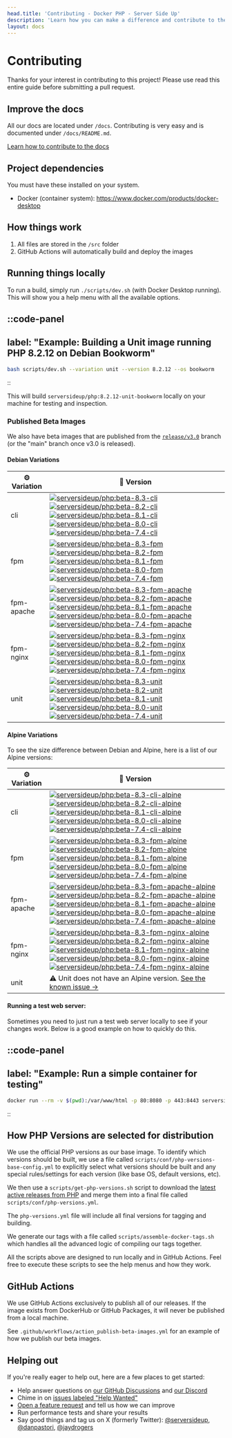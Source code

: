 ```yaml
---
head.title: 'Contributing - Docker PHP - Server Side Up'
description: 'Learn how you can make a difference and contribute to the Docker PHP project.'
layout: docs
---
```


# Contributing
Thanks for your interest in contributing to this project! Please use read this entire guide before submitting a pull request.

## Improve the docs
All our docs are located under `/docs`. Contributing is very easy and is documented under `/docs/README.md`.

[Learn how to contribute to the docs](https://github.com/serversideup/docker-php/tree/main/docs)

## Project dependencies
You must have these installed on your system.
* Docker (container system): https://www.docker.com/products/docker-desktop

## How things work
1. All files are stored in the `/src` folder
1. GitHub Actions will automatically build and deploy the images

## Running things locally
To run a build, simply run `./scripts/dev.sh` (with Docker Desktop running). This will show you a help menu with all the available options.

::code-panel
---
label: "Example: Building a Unit image running PHP 8.2.12 on Debian Bookworm"
---
```bash
bash scripts/dev.sh --variation unit --version 8.2.12 --os bookworm
```
::

This will build `serversideup/php:8.2.12-unit-bookworm` locally on your machine for testing and inspection.

### Published Beta Images
We also have beta images that are published from the [`release/v3.0`](https://github.com/serversideup/docker-php/tree/release/v3.0) branch (or the "main" branch once v3.0 is released).

#### Debian Variations
| ⚙️ Variation | 🚀 Version |
| ------------ | ---------- |
| cli          | <span class="not-prose mb-1 block">[![serversideup/php:beta-8.3-cli](https://img.shields.io/docker/image-size/serversideup/php/beta-8.3-cli?label=serversideup%2Fphp%3Abeta-8.3-cli)](https://hub.docker.com/r/serversideup/php/?name=beta-8.3-cli&page=1&ordering=-name)</span><span class="not-prose mb-1 block">[![serversideup/php:beta-8.2-cli](https://img.shields.io/docker/image-size/serversideup/php/beta-8.2-cli?label=serversideup%2Fphp%3Abeta-8.2-cli)](https://hub.docker.com/r/serversideup/php/?name=beta-8.2-cli&page=1&ordering=-name)</span><span class="not-prose mb-1 block">[![serversideup/php:beta-8.1-cli](https://img.shields.io/docker/image-size/serversideup/php/beta-8.1-cli?label=serversideup%2Fphp%3Abeta-8.1-cli)](https://hub.docker.com/r/serversideup/php/?name=beta-8.1-cli&page=1&ordering=-name)</span><span class="not-prose mb-1 block">[![serversideup/php:beta-8.0-cli](https://img.shields.io/docker/image-size/serversideup/php/beta-8.0-cli?label=serversideup%2Fphp%3Abeta-8.0-cli)](https://hub.docker.com/r/serversideup/php/?name=beta-8.0-cli&page=1&ordering=-name)</span><span class="not-prose mb-1 block">[![serversideup/php:beta-7.4-cli](https://img.shields.io/docker/image-size/serversideup/php/beta-7.4-cli?label=serversideup%2Fphp%3Abeta-7.4-cli)](https://hub.docker.com/r/serversideup/php/?name=beta-7.4-cli&page=1&ordering=-name) |
| fpm          |  <span class="not-prose mb-1 block">[![serversideup/php:beta-8.3-fpm](https://img.shields.io/docker/image-size/serversideup/php/beta-8.3-fpm?label=serversideup%2Fphp%3Abeta-8.3-fpm)](https://hub.docker.com/r/serversideup/php/?name=beta-8.3-fpm&page=1&ordering=-name)</span><span class="not-prose mb-1 block">[![serversideup/php:beta-8.2-fpm](https://img.shields.io/docker/image-size/serversideup/php/beta-8.2-fpm?label=serversideup%2Fphp%3Abeta-8.2-fpm)](https://hub.docker.com/r/serversideup/php/?name=beta-8.2-fpm&page=1&ordering=-name)</span><span class="not-prose mb-1 block">[![serversideup/php:beta-8.1-fpm](https://img.shields.io/docker/image-size/serversideup/php/beta-8.1-fpm?label=serversideup%2Fphp%3Abeta-8.1-fpm)](https://hub.docker.com/r/serversideup/php/?name=beta-8.1-fpm&page=1&ordering=-name)</span><span class="not-prose mb-1 block">[![serversideup/php:beta-8.0-fpm](https://img.shields.io/docker/image-size/serversideup/php/beta-8.0-fpm?label=serversideup%2Fphp%3Abeta-8.0-fpm)](https://hub.docker.com/r/serversideup/php/?name=beta-8.0-fpm&page=1&ordering=-name)</span><span class="not-prose mb-1 block">[![serversideup/php:beta-7.4-fpm](https://img.shields.io/docker/image-size/serversideup/php/beta-7.4-fpm?label=serversideup%2Fphp%3Abeta-7.4-fpm)](https://hub.docker.com/r/serversideup/php/?name=beta-7.4-fpm&page=1&ordering=-name) |
| fpm-apache   |  <span class="not-prose mb-1 block">[![serversideup/php:beta-8.3-fpm-apache](https://img.shields.io/docker/image-size/serversideup/php/beta-8.3-fpm-apache?label=serversideup%2Fphp%3Abeta-8.3-fpm-apache)](https://hub.docker.com/r/serversideup/php/?name=beta-8.3-fpm-apache&page=1&ordering=-name)</span><span class="not-prose mb-1 block">[![serversideup/php:beta-8.2-fpm-apache](https://img.shields.io/docker/image-size/serversideup/php/beta-8.2-fpm-apache?label=serversideup%2Fphp%3Abeta-8.2-fpm-apache)](https://hub.docker.com/r/serversideup/php/?name=beta-8.2-fpm-apache&page=1&ordering=-name)</span><span class="not-prose mb-1 block">[![serversideup/php:beta-8.1-fpm-apache](https://img.shields.io/docker/image-size/serversideup/php/beta-8.1-fpm-apache?label=serversideup%2Fphp%3Abeta-8.1-fpm-apache)](https://hub.docker.com/r/serversideup/php/?name=beta-8.1-fpm-apache&page=1&ordering=-name)</span><span class="not-prose mb-1 block">[![serversideup/php:beta-8.0-fpm-apache](https://img.shields.io/docker/image-size/serversideup/php/beta-8.0-fpm-apache?label=serversideup%2Fphp%3Abeta-8.0-fpm-apache)](https://hub.docker.com/r/serversideup/php/?name=beta-8.0-fpm-apache&page=1&ordering=-name)</span><span class="not-prose mb-1 block">[![serversideup/php:beta-7.4-fpm-apache](https://img.shields.io/docker/image-size/serversideup/php/beta-7.4-fpm-apache?label=serversideup%2Fphp%3Abeta-7.4-fpm-apache)](https://hub.docker.com/r/serversideup/php/?name=beta-7.4-fpm-apache&page=1&ordering=-name) |
| fpm-nginx    |  <span class="not-prose mb-1 block">[![serversideup/php:beta-8.3-fpm-nginx](https://img.shields.io/docker/image-size/serversideup/php/beta-8.3-fpm-nginx?label=serversideup%2Fphp%3Abeta-8.3-fpm-nginx)](https://hub.docker.com/r/serversideup/php/?name=beta-8.3-fpm-nginx&page=1&ordering=-name)</span><span class="not-prose mb-1 block">[![serversideup/php:beta-8.2-fpm-nginx](https://img.shields.io/docker/image-size/serversideup/php/beta-8.2-fpm-nginx?label=serversideup%2Fphp%3Abeta-8.2-fpm-nginx)](https://hub.docker.com/r/serversideup/php/?name=beta-8.2-fpm-nginx&page=1&ordering=-name)</span><span class="not-prose mb-1 block">[![serversideup/php:beta-8.1-fpm-nginx](https://img.shields.io/docker/image-size/serversideup/php/beta-8.1-fpm-nginx?label=serversideup%2Fphp%3Abeta-8.1-fpm-nginx)](https://hub.docker.com/r/serversideup/php/?name=beta-8.1-fpm-nginx&page=1&ordering=-name)</span><span class="not-prose mb-1 block">[![serversideup/php:beta-8.0-fpm-nginx](https://img.shields.io/docker/image-size/serversideup/php/beta-8.0-fpm-nginx?label=serversideup%2Fphp%3Abeta-8.0-fpm-nginx)](https://hub.docker.com/r/serversideup/php/?name=beta-8.0-fpm-nginx&page=1&ordering=-name)</span><span class="not-prose mb-1 block">[![serversideup/php:beta-7.4-fpm-nginx](https://img.shields.io/docker/image-size/serversideup/php/beta-7.4-fpm-nginx?label=serversideup%2Fphp%3Abeta-7.4-fpm-nginx)](https://hub.docker.com/r/serversideup/php/?name=beta-7.4-fpm-nginx&page=1&ordering=-name) |
| unit    |  <span class="not-prose mb-1 block">[![serversideup/php:beta-8.3-unit](https://img.shields.io/docker/image-size/serversideup/php/beta-8.3-unit?label=serversideup%2Fphp%3Abeta-8.3-unit)](https://hub.docker.com/r/serversideup/php/?name=beta-8.3-unit&page=1&ordering=-name)</span><span class="not-prose mb-1 block">[![serversideup/php:beta-8.2-unit](https://img.shields.io/docker/image-size/serversideup/php/beta-8.2-unit?label=serversideup%2Fphp%3Abeta-8.2-unit)](https://hub.docker.com/r/serversideup/php/?name=beta-8.2-unit&page=1&ordering=-name)</span><span class="not-prose mb-1 block">[![serversideup/php:beta-8.1-unit](https://img.shields.io/docker/image-size/serversideup/php/beta-8.1-unit?label=serversideup%2Fphp%3Abeta-8.1-unit)](https://hub.docker.com/r/serversideup/php/?name=beta-8.1-unit&page=1&ordering=-name)</span><span class="not-prose mb-1 block">[![serversideup/php:beta-8.0-unit](https://img.shields.io/docker/image-size/serversideup/php/beta-8.0-unit?label=serversideup%2Fphp%3Abeta-8.0-unit)](https://hub.docker.com/r/serversideup/php/?name=beta-8.0-unit&page=1&ordering=-name)</span><span class="not-prose mb-1 block">[![serversideup/php:beta-7.4-unit](https://img.shields.io/docker/image-size/serversideup/php/beta-7.4-unit?label=serversideup%2Fphp%3Abeta-7.4-unit)](https://hub.docker.com/r/serversideup/php/?name=beta-7.4-unit&page=1&ordering=-name) |

#### Alpine Variations
To see the size difference between Debian and Alpine, here is a list of our Alpine versions:

| ⚙️ Variation | 🚀 Version |
| ------------ | ---------- |
| cli          | <span class="not-prose mb-1 block">[![serversideup/php:beta-8.3-cli-alpine](https://img.shields.io/docker/image-size/serversideup/php/beta-8.3-cli-alpine?label=serversideup%2Fphp%3Abeta-8.3-cli-alpine)](https://hub.docker.com/r/serversideup/php/?name=beta-8.3-cli-alpine&page=1&ordering=-name)</span><span class="not-prose mb-1 block">[![serversideup/php:beta-8.2-cli-alpine](https://img.shields.io/docker/image-size/serversideup/php/beta-8.2-cli-alpine?label=serversideup%2Fphp%3Abeta-8.2-cli-alpine)](https://hub.docker.com/r/serversideup/php/?name=beta-8.2-cli-alpine&page=1&ordering=-name)</span><span class="not-prose mb-1 block">[![serversideup/php:beta-8.1-cli-alpine](https://img.shields.io/docker/image-size/serversideup/php/beta-8.1-cli-alpine?label=serversideup%2Fphp%3Abeta-8.1-cli-alpine)](https://hub.docker.com/r/serversideup/php/?name=beta-8.1-cli-alpine&page=1&ordering=-name)</span><span class="not-prose mb-1 block">[![serversideup/php:beta-8.0-cli-alpine](https://img.shields.io/docker/image-size/serversideup/php/beta-8.0-cli-alpine?label=serversideup%2Fphp%3Abeta-8.0-cli-alpine)](https://hub.docker.com/r/serversideup/php/?name=beta-8.0-cli-alpine&page=1&ordering=-name)</span><span class="not-prose mb-1 block">[![serversideup/php:beta-7.4-cli-alpine](https://img.shields.io/docker/image-size/serversideup/php/beta-7.4-cli-alpine?label=serversideup%2Fphp%3Abeta-7.4-cli-alpine)](https://hub.docker.com/r/serversideup/php/?name=beta-7.4-cli-alpine&page=1&ordering=-name) |
| fpm          |  <span class="not-prose mb-1 block">[![serversideup/php:beta-8.3-fpm-alpine](https://img.shields.io/docker/image-size/serversideup/php/beta-8.3-fpm-alpine?label=serversideup%2Fphp%3Abeta-8.3-fpm-alpine)](https://hub.docker.com/r/serversideup/php/?name=beta-8.3-fpm-alpine&page=1&ordering=-name)</span><span class="not-prose mb-1 block">[![serversideup/php:beta-8.2-fpm-alpine](https://img.shields.io/docker/image-size/serversideup/php/beta-8.2-fpm-alpine?label=serversideup%2Fphp%3Abeta-8.2-fpm-alpine)](https://hub.docker.com/r/serversideup/php/?name=beta-8.2-fpm-alpine&page=1&ordering=-name)</span><span class="not-prose mb-1 block">[![serversideup/php:beta-8.1-fpm-alpine](https://img.shields.io/docker/image-size/serversideup/php/beta-8.1-fpm-alpine?label=serversideup%2Fphp%3Abeta-8.1-fpm-alpine)](https://hub.docker.com/r/serversideup/php/?name=beta-8.1-fpm-alpine&page=1&ordering=-name)</span><span class="not-prose mb-1 block">[![serversideup/php:beta-8.0-fpm-alpine](https://img.shields.io/docker/image-size/serversideup/php/beta-8.0-fpm-alpine?label=serversideup%2Fphp%3Abeta-8.0-fpm-alpine)](https://hub.docker.com/r/serversideup/php/?name=beta-8.0-fpm-alpine&page=1&ordering=-name)</span><span class="not-prose mb-1 block">[![serversideup/php:beta-7.4-fpm-alpine](https://img.shields.io/docker/image-size/serversideup/php/beta-7.4-fpm-alpine?label=serversideup%2Fphp%3Abeta-7.4-fpm-alpine)](https://hub.docker.com/r/serversideup/php/?name=beta-7.4-fpm-alpine&page=1&ordering=-name) |
| fpm-apache   |  <span class="not-prose mb-1 block">[![serversideup/php:beta-8.3-fpm-apache-alpine](https://img.shields.io/docker/image-size/serversideup/php/beta-8.3-fpm-apache-alpine?label=serversideup%2Fphp%3Abeta-8.3-fpm-apache-alpine)](https://hub.docker.com/r/serversideup/php/?name=beta-8.3-fpm-apache-alpine&page=1&ordering=-name)</span><span class="not-prose mb-1 block">[![serversideup/php:beta-8.2-fpm-apache-alpine](https://img.shields.io/docker/image-size/serversideup/php/beta-8.2-fpm-apache-alpine?label=serversideup%2Fphp%3Abeta-8.2-fpm-apache-alpine)](https://hub.docker.com/r/serversideup/php/?name=beta-8.2-fpm-apache-alpine&page=1&ordering=-name)</span><span class="not-prose mb-1 block">[![serversideup/php:beta-8.1-fpm-apache-alpine](https://img.shields.io/docker/image-size/serversideup/php/beta-8.1-fpm-apache-alpine?label=serversideup%2Fphp%3Abeta-8.1-fpm-apache-alpine)](https://hub.docker.com/r/serversideup/php/?name=beta-8.1-fpm-apache-alpine&page=1&ordering=-name)</span><span class="not-prose mb-1 block">[![serversideup/php:beta-8.0-fpm-apache-alpine](https://img.shields.io/docker/image-size/serversideup/php/beta-8.0-fpm-apache-alpine?label=serversideup%2Fphp%3Abeta-8.0-fpm-apache-alpine)](https://hub.docker.com/r/serversideup/php/?name=beta-8.0-fpm-apache-alpine&page=1&ordering=-name)</span><span class="not-prose mb-1 block">[![serversideup/php:beta-7.4-fpm-apache-alpine](https://img.shields.io/docker/image-size/serversideup/php/beta-7.4-fpm-apache-alpine?label=serversideup%2Fphp%3Abeta-7.4-fpm-apache-alpine)](https://hub.docker.com/r/serversideup/php/?name=beta-7.4-fpm-apache-alpine&page=1&ordering=-name) |
| fpm-nginx    |  <span class="not-prose mb-1 block">[![serversideup/php:beta-8.3-fpm-nginx-alpine](https://img.shields.io/docker/image-size/serversideup/php/beta-8.3-fpm-nginx-alpine?label=serversideup%2Fphp%3Abeta-8.3-fpm-nginx-alpine)](https://hub.docker.com/r/serversideup/php/?name=beta-8.3-fpm-nginx-alpine&page=1&ordering=-name)</span><span class="not-prose mb-1 block">[![serversideup/php:beta-8.2-fpm-nginx-alpine](https://img.shields.io/docker/image-size/serversideup/php/beta-8.2-fpm-nginx-alpine?label=serversideup%2Fphp%3Abeta-8.2-fpm-nginx-alpine)](https://hub.docker.com/r/serversideup/php/?name=beta-8.2-fpm-nginx-alpine&page=1&ordering=-name)</span><span class="not-prose mb-1 block">[![serversideup/php:beta-8.1-fpm-nginx-alpine](https://img.shields.io/docker/image-size/serversideup/php/beta-8.1-fpm-nginx-alpine?label=serversideup%2Fphp%3Abeta-8.1-fpm-nginx-alpine)](https://hub.docker.com/r/serversideup/php/?name=beta-8.1-fpm-nginx-alpine&page=1&ordering=-name)</span><span class="not-prose mb-1 block">[![serversideup/php:beta-8.0-fpm-nginx-alpine](https://img.shields.io/docker/image-size/serversideup/php/beta-8.0-fpm-nginx-alpine?label=serversideup%2Fphp%3Abeta-8.0-fpm-nginx-alpine)](https://hub.docker.com/r/serversideup/php/?name=beta-8.0-fpm-nginx-alpine&page=1&ordering=-name)</span><span class="not-prose mb-1 block">[![serversideup/php:beta-7.4-fpm-nginx-alpine](https://img.shields.io/docker/image-size/serversideup/php/beta-7.4-fpm-nginx-alpine?label=serversideup%2Fphp%3Abeta-7.4-fpm-nginx-alpine)](https://hub.docker.com/r/serversideup/php/?name=beta-7.4-fpm-nginx-alpine&page=1&ordering=-name) |
| unit    |  ⚠️ Unit does not have an Alpine version. [See the known issue →](https://github.com/serversideup/docker-php/issues/233) |

#### Running a test web server:
Sometimes you need to just run a test web server locally to see if your changes work. Below is a good example on how to quickly do this.

::code-panel
---
label: "Example: Run a simple container for testing"
---
```bash
docker run --rm -v $(pwd):/var/www/html -p 80:8080 -p 443:8443 serversideup/php:8.3-fpm-nginx
```
::

## How PHP Versions are selected for distribution
We use the official PHP versions as our base image. To identify which versions should be built, we use a file called `scripts/conf/php-versions-base-config.yml` to explicitly select what versions should be built and any special rules/settings for each version (like base OS, default versions, etc).

We then use a `scripts/get-php-versions.sh` script to download the [latest active releases from PHP](https://www.php.net/releases/active.php) and merge them into a final file called `scripts/conf/php-versions.yml`.

The `php-versions.yml` file will include all final versions for tagging and building.

We generate our tags with a file called `scripts/assemble-docker-tags.sh` which handles all the advanced logic of compiling our tags together.

All the scripts above are designed to run locally and in GitHub Actions. Feel free to execute these scripts to see the help menus and how they work.

## GitHub Actions
We use GitHub Actions exclusively to publish all of our releases. If the image exists from DockerHub or GitHub Packages, it will never be published from a local machine.

See `.github/workflows/action_publish-beta-images.yml` for an example of how we publish our beta images.

## Helping out
If you're really eager to help out, here are a few places to get started:
- Help answer questions on [our GitHub Discussions](https://github.com/serversideup/docker-php/discussions) and [our Discord](https://serversideup.net/discord)
- Chime in on [issues labeled "Help Wanted"](https://github.com/serversideup/docker-php/issues?q=is%3Aissue+is%3Aopen+label%3A%22%F0%9F%99%8F+Help+Wanted%22)
- [Open a feature request](https://github.com/serversideup/docker-php/discussions/66) and tell us how we can improve
- Run performance tests and share your results
- Say good things and tag us on X (formerly Twitter): [@serversideup](https://x.com/serversideup), [@danpastori](https://x.com/danpastori), [@jaydrogers](https://x.com/jaydrogers)